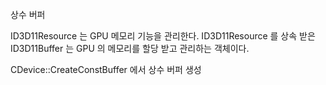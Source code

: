 상수 버퍼

ID3D11Resource 는 GPU 메모리 기능을 관리한다.
ID3D11Resource 를 상속 받은 ID3D11Buffer 는 GPU 의 메모리를 할당 받고 관리하는 객체이다.

CDevice::CreateConstBuffer 에서 상수 버퍼 생성